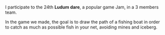 I participate to the 24th __Ludum dare__, a popular game Jam, in a 3 members team.

In the game we made, the goal is to draw the path of a fishing boat in order to catch as much as possible fish in your net, avoiding mines and iceberg.


